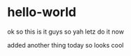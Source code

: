 # hello-world

ok so this is it guys so yah
letz do it now

added another thing today
so looks cool
